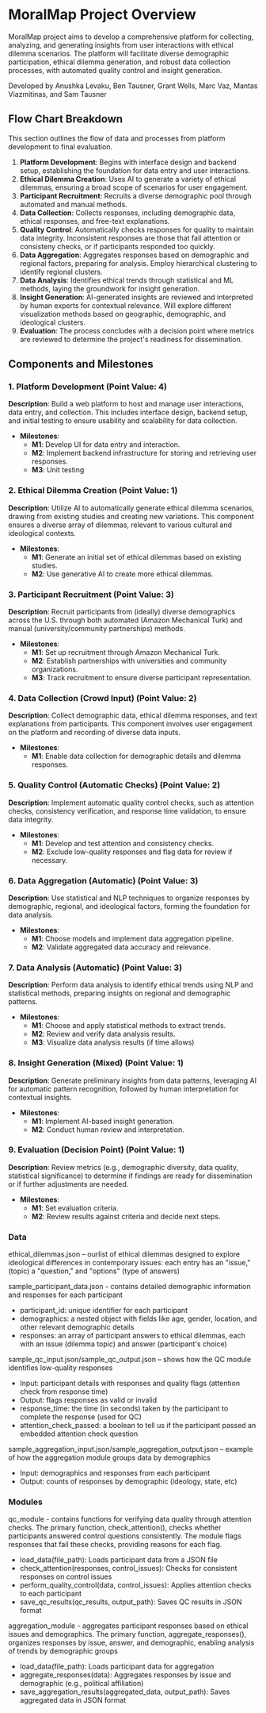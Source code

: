 # MoralMap Project Overview

MoralMap project aims to develop a comprehensive platform for collecting, analyzing, and generating insights from user interactions with ethical dilemma scenarios. The platform will facilitate diverse demographic participation, ethical dilemma generation, and robust data collection processes, with automated quality control and insight generation.

Developed by Anushka Levaku, Ben Tausner, Grant Wells, Marc Vaz, Mantas Viazmitinas, and Sam Tausner

## Flow Chart Breakdown

This section outlines the flow of data and processes from platform development to final evaluation.

1. **Platform Development**: Begins with interface design and backend setup, establishing the foundation for data entry and user interactions.
2. **Ethical Dilemma Creation**: Uses AI to generate a variety of ethical dilemmas, ensuring a broad scope of scenarios for user engagement.
3. **Participant Recruitment**: Recruits a diverse demographic pool through automated and manual methods.
4. **Data Collection**: Collects responses, including demographic data, ethical responses, and free-text explanations.
5. **Quality Control**: Automatically checks responses for  quality to maintain data integrity. Inconsistent responses are those that fail attention or consisteny checks, or if participants responded too quickly.
6. **Data Aggregation**: Aggregates responses based on demographic and regional factors, preparing for analysis. Employ hierarchical clustering to identify regional clusters.
7. **Data Analysis**: Identifies ethical trends through statistical and ML methods, laying the groundwork for insight generation.
8. **Insight Generation**: AI-generated insights are reviewed and interpreted by human experts for contextual relevance. Will explore different visualization methods based on geographic, demographic, and ideological clusters.
9. **Evaluation**: The process concludes with a decision point where metrics are reviewed to determine the project's readiness for dissemination.

## Components and Milestones

### 1. Platform Development (Point Value: 4)

**Description**: Build a web platform to host and manage user interactions, data entry, and collection. This includes interface design, backend setup, and initial testing to ensure usability and scalability for data collection.

- **Milestones**:
  - **M1**: Develop UI for data entry and interaction.
  - **M2**: Implement backend infrastructure for storing and retrieving user responses.
  - **M3**: Unit testing

### 2. Ethical Dilemma Creation (Point Value: 1)

**Description**: Utilize AI to automatically generate ethical dilemma scenarios, drawing from existing studies and creating new variations. This component ensures a diverse array of dilemmas, relevant to various cultural and ideological contexts.

- **Milestones**:
  - **M1**: Generate an initial set of ethical dilemmas based on existing studies.
  - **M2**: Use generative AI to create more ethical dilemmas.

### 3. Participant Recruitment (Point Value: 3)

**Description**: Recruit participants from (ideally) diverse demographics across the U.S. through both automated (Amazon Mechanical Turk) and manual (university/community partnerships) methods.

- **Milestones**:
  - **M1**: Set up recruitment through Amazon Mechanical Turk.
  - **M2**: Establish partnerships with universities and community organizations.
  - **M3**: Track recruitment to ensure diverse participant representation.

### 4. Data Collection (Crowd Input) (Point Value: 2)

**Description**: Collect demographic data, ethical dilemma responses, and text explanations from participants. This component involves user engagement on the platform and recording of diverse data inputs.

- **Milestones**:
  - **M1**: Enable data collection for demographic details and dilemma responses.

### 5. Quality Control (Automatic Checks) (Point Value: 2)

**Description**: Implement automatic quality control checks, such as attention checks, consistency verification, and response time validation, to ensure data integrity.

- **Milestones**:
  - **M1**: Develop and test attention and consistency checks.
  - **M2**: Exclude low-quality responses and flag data for review if necessary.

### 6. Data Aggregation (Automatic) (Point Value: 3)

**Description**: Use statistical and NLP techniques to organize responses by demographic, regional, and ideological factors, forming the foundation for data analysis.

- **Milestones**:
  - **M1**: Choose models and implement data aggregation pipeline.
  - **M2**: Validate aggregated data accuracy and relevance.

### 7. Data Analysis (Automatic) (Point Value: 3)

**Description**: Perform data analysis to identify ethical trends using NLP and statistical methods, preparing insights on regional and demographic patterns.

- **Milestones**:
  - **M1**: Choose and apply statistical methods to extract trends.
  - **M2**: Review and verify data analysis results.
  - **M3**: Visualize data analysis results (if time allows)

### 8. Insight Generation (Mixed) (Point Value: 1)

**Description**: Generate preliminary insights from data patterns, leveraging AI for automatic pattern recognition, followed by human interpretation for contextual insights.

- **Milestones**:
  - **M1**: Implement AI-based insight generation.
  - **M2**: Conduct human review and interpretation.

### 9. Evaluation (Decision Point) (Point Value: 1)

**Description**: Review metrics (e.g., demographic diversity, data quality, statistical significance) to determine if findings are ready for dissemination or if further adjustments are needed.

- **Milestones**:
  - **M1**: Set evaluation criteria.
  - **M2**: Review results against criteria and decide next steps.

### Data
ethical_dilemmas.json – ourlist of ethical dilemmas designed to explore ideological differences in contemporary issues: each entry has an "issue," (topic) a "question," and "options" (type of answers)

sample_participant_data.json - contains detailed demographic information and responses for each participant
  - participant_id: unique identifier for each participant
  - demographics: a nested object with fields like age, gender, location, and other relevant demographic details
  - responses: an array of participant answers to ethical dilemmas, each with an issue (dilemma topic) and answer (participant's choice)

sample_qc_input.json/sample_qc_output.json – shows how the QC module identifies low-quality responses
  - Input: participant details with responses and quality flags (attention check from response time)
  - Output: flags responses as valid or invalid
  - response_time: the time (in seconds) taken by the participant to complete the response (used for QC)
  - attention_check_passed: a boolean to tell us if the participant passed an embedded attention check question

sample_aggregation_input.json/sample_aggregation_output.json – example of how the aggregation module groups data by demographics
  - Input: demographics and responses from each participant
  - Output: counts of responses by demographic (ideology, state, etc)

### Modules 
qc_module - contains functions for verifying data quality through attention checks. The primary function, check_attention(), checks whether participants answered control questions consistently. The module flags responses that fail these checks, providing reasons for each flag.
  - load_data(file_path): Loads participant data from a JSON file
  - check_attention(responses, control_issues): Checks for consistent responses on control issues
  - perform_quality_control(data, control_issues): Applies attention checks to each participant
  - save_qc_results(qc_results, output_path): Saves QC results in JSON format

aggregation_module - aggregates participant responses based on ethical issues and demographics. The primary function, aggregate_responses(), organizes responses by issue, answer, and demographic, enabling analysis of trends by demographic groups
  - load_data(file_path): Loads participant data for aggregation
  - aggregate_responses(data): Aggregates responses by issue and demographic (e.g., political affiliation)
  - save_aggregation_results(aggregated_data, output_path): Saves aggregated data in JSON format
